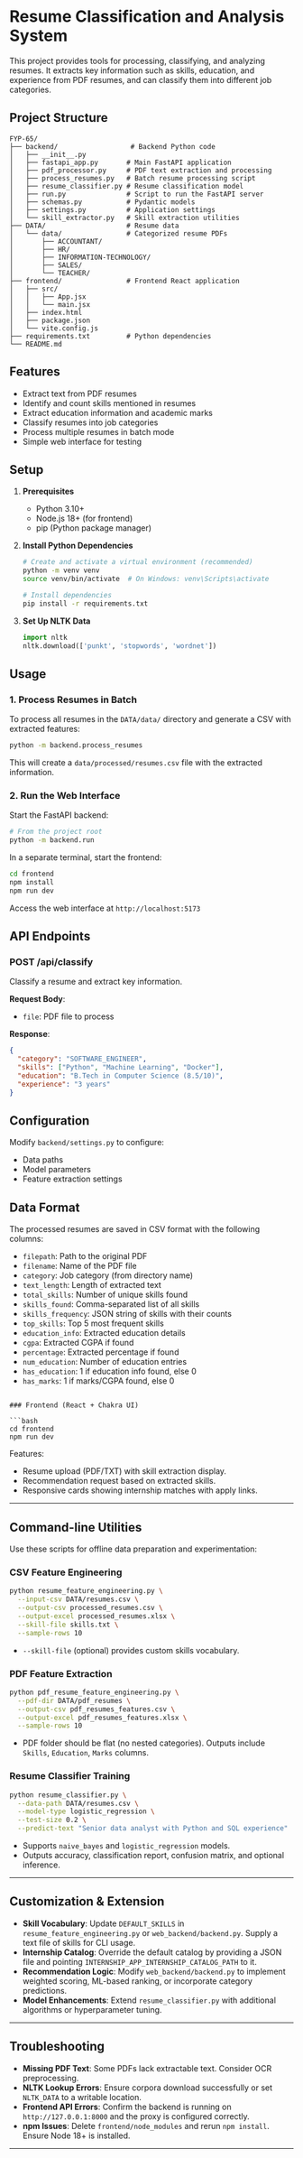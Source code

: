 # Resume Classification and Analysis System

This project provides tools for processing, classifying, and analyzing resumes. It extracts key information such as skills, education, and experience from PDF resumes, and can classify them into different job categories.

## Project Structure

```
FYP-65/
├── backend/                  # Backend Python code
│   ├── __init__.py
│   ├── fastapi_app.py       # Main FastAPI application
│   ├── pdf_processor.py     # PDF text extraction and processing
│   ├── process_resumes.py   # Batch resume processing script
│   ├── resume_classifier.py # Resume classification model
│   ├── run.py               # Script to run the FastAPI server
│   ├── schemas.py           # Pydantic models
│   ├── settings.py          # Application settings
│   └── skill_extractor.py   # Skill extraction utilities
├── DATA/                    # Resume data
│   └── data/                # Categorized resume PDFs
│       ├── ACCOUNTANT/
│       ├── HR/
│       ├── INFORMATION-TECHNOLOGY/
│       ├── SALES/
│       └── TEACHER/
├── frontend/                # Frontend React application
│   ├── src/
│   │   ├── App.jsx
│   │   └── main.jsx
│   ├── index.html
│   ├── package.json
│   └── vite.config.js
├── requirements.txt         # Python dependencies
└── README.md
```

## Features

- Extract text from PDF resumes
- Identify and count skills mentioned in resumes
- Extract education information and academic marks
- Classify resumes into job categories
- Process multiple resumes in batch mode
- Simple web interface for testing

## Setup

1. **Prerequisites**
   - Python 3.10+
   - Node.js 18+ (for frontend)
   - pip (Python package manager)

2. **Install Python Dependencies**
   ```bash
   # Create and activate a virtual environment (recommended)
   python -m venv venv
   source venv/bin/activate  # On Windows: venv\Scripts\activate
   
   # Install dependencies
   pip install -r requirements.txt
   ```

3. **Set Up NLTK Data**
   ```python
   import nltk
   nltk.download(['punkt', 'stopwords', 'wordnet'])
   ```

## Usage

### 1. Process Resumes in Batch

To process all resumes in the `DATA/data/` directory and generate a CSV with extracted features:

```bash
python -m backend.process_resumes
```

This will create a `data/processed/resumes.csv` file with the extracted information.

### 2. Run the Web Interface

Start the FastAPI backend:

```bash
# From the project root
python -m backend.run
```

In a separate terminal, start the frontend:

```bash
cd frontend
npm install
npm run dev
```

Access the web interface at `http://localhost:5173`

## API Endpoints

### POST /api/classify
Classify a resume and extract key information.

**Request Body**:
- `file`: PDF file to process

**Response**:
```json
{
  "category": "SOFTWARE_ENGINEER",
  "skills": ["Python", "Machine Learning", "Docker"],
  "education": "B.Tech in Computer Science (8.5/10)",
  "experience": "3 years"
}
```

## Configuration

Modify `backend/settings.py` to configure:
- Data paths
- Model parameters
- Feature extraction settings

## Data Format

The processed resumes are saved in CSV format with the following columns:
- `filepath`: Path to the original PDF
- `filename`: Name of the PDF file
- `category`: Job category (from directory name)
- `text_length`: Length of extracted text
- `total_skills`: Number of unique skills found
- `skills_found`: Comma-separated list of all skills
- `skills_frequency`: JSON string of skills with their counts
- `top_skills`: Top 5 most frequent skills
- `education_info`: Extracted education details
- `cgpa`: Extracted CGPA if found
- `percentage`: Extracted percentage if found
- `num_education`: Number of education entries
- `has_education`: 1 if education info found, else 0
- `has_marks`: 1 if marks/CGPA found, else 0
```

### Frontend (React + Chakra UI)

```bash
cd frontend
npm run dev
```

Features:

- Resume upload (PDF/TXT) with skill extraction display.
- Recommendation request based on extracted skills.
- Responsive cards showing internship matches with apply links.

---

## Command-line Utilities

Use these scripts for offline data preparation and experimentation:

### CSV Feature Engineering

```bash
python resume_feature_engineering.py \
  --input-csv DATA/resumes.csv \
  --output-csv processed_resumes.csv \
  --output-excel processed_resumes.xlsx \
  --skill-file skills.txt \
  --sample-rows 10
```

- `--skill-file` (optional) provides custom skills vocabulary.

### PDF Feature Extraction

```bash
python pdf_resume_feature_engineering.py \
  --pdf-dir DATA/pdf_resumes \
  --output-csv pdf_resumes_features.csv \
  --output-excel pdf_resumes_features.xlsx \
  --sample-rows 10
```

- PDF folder should be flat (no nested categories). Outputs include `Skills`, `Education`, `Marks` columns.

### Resume Classifier Training

```bash
python resume_classifier.py \
  --data-path DATA/resumes.csv \
  --model-type logistic_regression \
  --test-size 0.2 \
  --predict-text "Senior data analyst with Python and SQL experience"
```

- Supports `naive_bayes` and `logistic_regression` models.
- Outputs accuracy, classification report, confusion matrix, and optional inference.

---

## Customization & Extension

- **Skill Vocabulary**: Update `DEFAULT_SKILLS` in `resume_feature_engineering.py` or `web_backend/backend.py`. Supply a text file of skills for CLI usage.
- **Internship Catalog**: Override the default catalog by providing a JSON file and pointing `INTERNSHIP_APP_INTERNSHIP_CATALOG_PATH` to it.
- **Recommendation Logic**: Modify `web_backend/backend.py` to implement weighted scoring, ML-based ranking, or incorporate category predictions.
- **Model Enhancements**: Extend `resume_classifier.py` with additional algorithms or hyperparameter tuning.

---

## Troubleshooting

- **Missing PDF Text**: Some PDFs lack extractable text. Consider OCR preprocessing.
- **NLTK Lookup Errors**: Ensure corpora download successfully or set `NLTK_DATA` to a writable location.
- **Frontend API Errors**: Confirm the backend is running on `http://127.0.0.1:8000` and the proxy is configured correctly.
- **npm Issues**: Delete `frontend/node_modules` and rerun `npm install`. Ensure Node 18+ is installed.

---

